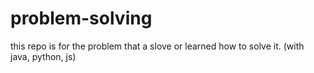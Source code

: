 # problem-solving
this repo is for the problem that a slove or learned how to solve it. (with java, python, js)
